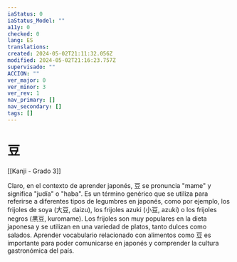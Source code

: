 ```yaml
---
iaStatus: 0
iaStatus_Model: ""
a11y: 0
checked: 0
lang: ES
translations: 
created: 2024-05-02T21:11:32.056Z
modified: 2024-05-02T21:16:23.757Z
supervisado: ""
ACCION: ""
ver_major: 0
ver_minor: 3
ver_rev: 1
nav_primary: []
nav_secondary: []
tags: []
---
```

# 豆

[[Kanji - Grado 3]]

Claro, en el contexto de aprender japonés, 豆 se pronuncia "mame" y significa "judía" o "haba". Es un término genérico que se utiliza para referirse a diferentes tipos de legumbres en japonés, como por ejemplo, los frijoles de soya (大豆, daizu), los frijoles azuki (小豆, azuki) o los frijoles negros (黒豆, kuromame). Los frijoles son muy populares en la dieta japonesa y se utilizan en una variedad de platos, tanto dulces como salados. Aprender vocabulario relacionado con alimentos como 豆 es importante para poder comunicarse en japonés y comprender la cultura gastronómica del país.
